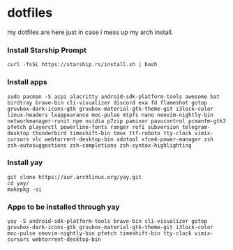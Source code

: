 # dotfiles
my dotfiles are here just in case i mess up my arch install.
### Install Starship Prompt
```
curl -fsSL https://starship.rs/install.sh | bash
```
### Install apps
``` 
sudo pacman -S acpi alacritty android-sdk-platform-tools awesome bat birdtray brave-bin cli-visualizer discord exa fd flameshot gotop gruvbox-dark-icons-gtk gruvbox-material-gtk-theme-git i3lock-color linux-headers lxappearance moc-pulse mtpfs nano neovim-nightly-bin networkmanager-runit npm nvidia p7zip pamixer pavucontrol pcmanfm-gtk3 pfetch playerctl powerline-fonts ranger rofi subversion telegram-desktop thunderbird timeshift-bin tmux ttf-roboto tty-clock vimix-cursors vlc webtorrent-desktop-bin xdotool xfce4-power-manager zsh zsh-autosuggestions zsh-completions zsh-syntax-highlighting
```
### Install yay
```
git clone https://aur.archlinux.org/yay.git
cd yay/
makepkg -si
```
### Apps to be installed through yay
```
yay -S android-sdk-platform-tools brave-bin cli-visualizer gotop gruvbox-dark-icons-gtk gruvbox-material-gtk-theme-git i3lock-color moc-pulse neovim-nightly-bin pfetch timeshift-bin tty-clock vimix-cursors webtorrent-desktop-bin
```
